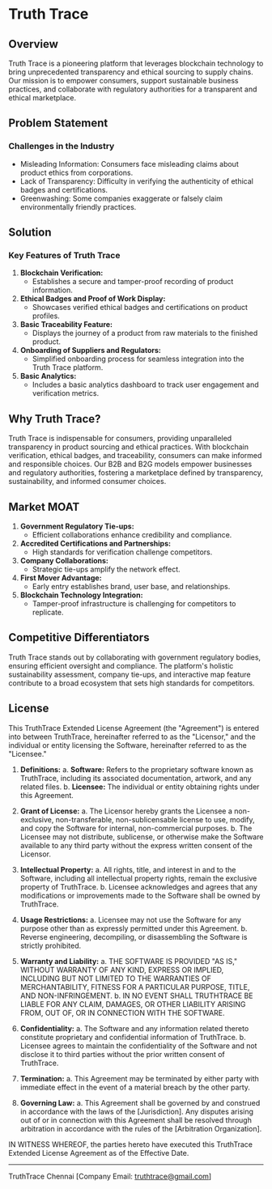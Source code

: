 # Truth Trace

## Overview

Truth Trace is a pioneering platform that leverages blockchain technology to bring unprecedented transparency and ethical sourcing to supply chains. Our mission is to empower consumers, support sustainable business practices, and collaborate with regulatory authorities for a transparent and ethical marketplace.

## Problem Statement

### Challenges in the Industry
- Misleading Information: Consumers face misleading claims about product ethics from corporations.
- Lack of Transparency: Difficulty in verifying the authenticity of ethical badges and certifications.
- Greenwashing: Some companies exaggerate or falsely claim environmentally friendly practices.

## Solution

### Key Features of Truth Trace
1. **Blockchain Verification:**
   - Establishes a secure and tamper-proof recording of product information.
2. **Ethical Badges and Proof of Work Display:**
   - Showcases verified ethical badges and certifications on product profiles.
3. **Basic Traceability Feature:**
   - Displays the journey of a product from raw materials to the finished product.
4. **Onboarding of Suppliers and Regulators:**
   - Simplified onboarding process for seamless integration into the Truth Trace platform.
5. **Basic Analytics:**
   - Includes a basic analytics dashboard to track user engagement and verification metrics.

## Why Truth Trace?

Truth Trace is indispensable for consumers, providing unparalleled transparency in product sourcing and ethical practices. With blockchain verification, ethical badges, and traceability, consumers can make informed and responsible choices. Our B2B and B2G models empower businesses and regulatory authorities, fostering a marketplace defined by transparency, sustainability, and informed consumer choices.

## Market MOAT

1. **Government Regulatory Tie-ups:**
   - Efficient collaborations enhance credibility and compliance.
2. **Accredited Certifications and Partnerships:**
   - High standards for verification challenge competitors.
3. **Company Collaborations:**
   - Strategic tie-ups amplify the network effect.
4. **First Mover Advantage:**
   - Early entry establishes brand, user base, and relationships.
5. **Blockchain Technology Integration:**
   - Tamper-proof infrastructure is challenging for competitors to replicate.

## Competitive Differentiators

Truth Trace stands out by collaborating with government regulatory bodies, ensuring efficient oversight and compliance. The platform's holistic sustainability assessment, company tie-ups, and interactive map feature contribute to a broad ecosystem that sets high standards for competitors.


## License


This TruthTrace Extended License Agreement (the "Agreement") is entered into between TruthTrace, hereinafter referred to as the "Licensor," and the individual or entity licensing the Software, hereinafter referred to as the "Licensee."

1. **Definitions:**
   a. **Software:** Refers to the proprietary software known as TruthTrace, including its associated documentation, artwork, and any related files.
   b. **Licensee:** The individual or entity obtaining rights under this Agreement.

2. **Grant of License:**
   a. The Licensor hereby grants the Licensee a non-exclusive, non-transferable, non-sublicensable license to use, modify, and copy the Software for internal, non-commercial purposes.
   b. The Licensee may not distribute, sublicense, or otherwise make the Software available to any third party without the express written consent of the Licensor.

3. **Intellectual Property:**
   a. All rights, title, and interest in and to the Software, including all intellectual property rights, remain the exclusive property of TruthTrace.
   b. Licensee acknowledges and agrees that any modifications or improvements made to the Software shall be owned by TruthTrace.

4. **Usage Restrictions:**
   a. Licensee may not use the Software for any purpose other than as expressly permitted under this Agreement.
   b. Reverse engineering, decompiling, or disassembling the Software is strictly prohibited.

5. **Warranty and Liability:**
   a. THE SOFTWARE IS PROVIDED "AS IS," WITHOUT WARRANTY OF ANY KIND, EXPRESS OR IMPLIED, INCLUDING BUT NOT LIMITED TO THE WARRANTIES OF MERCHANTABILITY, FITNESS FOR A PARTICULAR PURPOSE, TITLE, AND NON-INFRINGEMENT.
   b. IN NO EVENT SHALL TRUTHTRACE BE LIABLE FOR ANY CLAIM, DAMAGES, OR OTHER LIABILITY ARISING FROM, OUT OF, OR IN CONNECTION WITH THE SOFTWARE.

6. **Confidentiality:**
   a. The Software and any information related thereto constitute proprietary and confidential information of TruthTrace.
   b. Licensee agrees to maintain the confidentiality of the Software and not disclose it to third parties without the prior written consent of TruthTrace.

7. **Termination:**
   a. This Agreement may be terminated by either party with immediate effect in the event of a material breach by the other party.

8. **Governing Law:**
   a. This Agreement shall be governed by and construed in accordance with the laws of the [Jurisdiction]. Any disputes arising out of or in connection with this Agreement shall be resolved through arbitration in accordance with the rules of the [Arbitration Organization].

IN WITNESS WHEREOF, the parties hereto have executed this TruthTrace Extended License Agreement as of the Effective Date.

__________________________

TruthTrace
Chennai
[Company Email: truthtrace@gmail.com]

